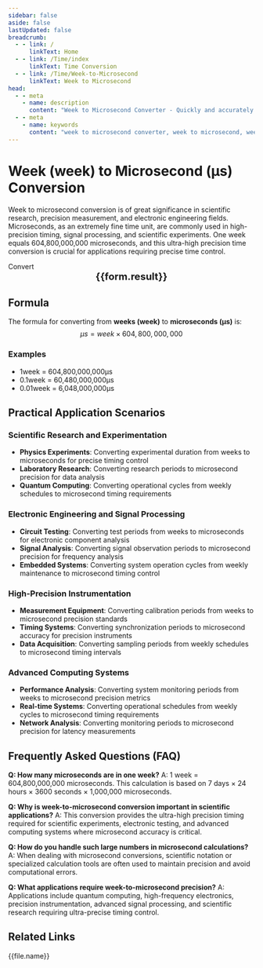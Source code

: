 ```yaml
---
sidebar: false
aside: false
lastUpdated: false
breadcrumb:
  - - link: /
      linkText: Home
  - - link: /Time/index
      linkText: Time Conversion
  - - link: /Time/Week-to-Microsecond
      linkText: Week to Microsecond
head:
  - - meta
    - name: description
      content: "Week to Microsecond Converter - Quickly and accurately convert weeks to microseconds, supporting high-precision time calculation applications in scientific research, precision measurement, electronic engineering, and other fields."
  - - meta
    - name: keywords
      content: "week to microsecond converter, week to microsecond, week to microsecond, time conversion, week unit conversion, microsecond calculation, scientific research, precision measurement, electronic engineering, high-precision timing, time conversion tool, microsecond unit, time unit conversion, how many microseconds in a week, precision time"
---
```

# Week (week) to Microsecond (μs) Conversion

Week to microsecond conversion is of great significance in scientific research, precision measurement, and electronic engineering fields. Microseconds, as an extremely fine time unit, are commonly used in high-precision timing, signal processing, and scientific experiments. One week equals 604,800,000,000 microseconds, and this ultra-high precision time conversion is crucial for applications requiring precise time control.

<script setup>
import { onMounted, reactive, inject, ref } from 'vue'
import { NButton,NForm ,NFormItem,NInput,NInputNumber,NSelect,NCard,useMessage,NGrid ,NGi  } from 'naive-ui'
import { defineClientComponent } from 'vitepress'
import { Time } from '../files';

const convert = inject('convert')
const seoKey = ['week unit conversion','week conversion','what is week unit','microsecond unit','week conversion','time week','week to microsecond conversion','time transformation','one week','week definition','week unit','week conversion','how many microseconds in a week','microsecond time calculation','week in English','time week','time unit','time conversion','microsecond unit','precision time','high-precision timing']
const form = reactive({
  number: null,
  result: '',
  title: 'Week to Microsecond Converter'
})

const convertHandler = () => {
  if (form.number !== null && !isNaN(form.number)) {
    const convertedValue = parseFloat(form.number) * 604800000000
    form.result = `${form.number}week = ${convertedValue.toFixed(0)}μs`
  } else {
    form.result = 'Please enter a valid number.'
  }
}
</script>

<n-card :title="form.title" size="small" :bordered="false" style="margin-bottom: 16px">
  <n-form size="large" :model="form">
    <n-form-item label="Week (week)">
      <n-input-number v-model:value="form.number" placeholder="Enter weeks" style="width: 100%" />
    </n-form-item>
    <n-form-item>
      <n-button type="info" @click="convertHandler" block>Convert</n-button>
    </n-form-item>
  </n-form>
  <template #footer>
    <div style="font-size: 12px; color: #666; text-align: center;">
      <span v-for="(keyword, index) in seoKey" :key="index">
        {{ keyword }}<span v-if="index < seoKey.length - 1"> | </span>
      </span>
    </div>
  </template>
</n-card>

<n-card  embedded :bordered="false" hoverable>
  <div  style="text-align:center;font-size:20px;">
    <strong>{{form.result}}</strong>
  </div>
</n-card>

## Formula

The formula for converting from **weeks (week)** to **microseconds (μs)** is:
$$ μs = week \times 604,800,000,000 $$

### Examples
- 1week = 604,800,000,000μs
- 0.1week = 60,480,000,000μs
- 0.01week = 6,048,000,000μs

## Practical Application Scenarios

### Scientific Research and Experimentation
- **Physics Experiments**: Converting experimental duration from weeks to microseconds for precise timing control
- **Laboratory Research**: Converting research periods to microsecond precision for data analysis
- **Quantum Computing**: Converting operational cycles from weekly schedules to microsecond timing requirements

### Electronic Engineering and Signal Processing
- **Circuit Testing**: Converting test periods from weeks to microseconds for electronic component analysis
- **Signal Analysis**: Converting signal observation periods to microsecond precision for frequency analysis
- **Embedded Systems**: Converting system operation cycles from weekly maintenance to microsecond timing control

### High-Precision Instrumentation
- **Measurement Equipment**: Converting calibration periods from weeks to microsecond precision standards
- **Timing Systems**: Converting synchronization periods to microsecond accuracy for precision instruments
- **Data Acquisition**: Converting sampling periods from weekly schedules to microsecond timing intervals

### Advanced Computing Systems
- **Performance Analysis**: Converting system monitoring periods from weeks to microsecond precision metrics
- **Real-time Systems**: Converting operational schedules from weekly cycles to microsecond timing requirements
- **Network Analysis**: Converting monitoring periods to microsecond precision for latency measurements

## Frequently Asked Questions (FAQ)

**Q: How many microseconds are in one week?**
A: 1 week = 604,800,000,000 microseconds. This calculation is based on 7 days × 24 hours × 3600 seconds × 1,000,000 microseconds.

**Q: Why is week-to-microsecond conversion important in scientific applications?**
A: This conversion provides the ultra-high precision timing required for scientific experiments, electronic testing, and advanced computing systems where microsecond accuracy is critical.

**Q: How do you handle such large numbers in microsecond calculations?**
A: When dealing with microsecond conversions, scientific notation or specialized calculation tools are often used to maintain precision and avoid computational errors.

**Q: What applications require week-to-microsecond precision?**
A: Applications include quantum computing, high-frequency electronics, precision instrumentation, advanced signal processing, and scientific research requiring ultra-precise timing control.

## Related Links
<n-grid x-gap="12" :cols="2">
  <n-gi v-for="(file, index) in Time" :key="index">
    <n-button
      text
      tag="a"
      :href="file.path"
      type="info"
    >
      {{file.name}}
    </n-button>
  </n-gi>
</n-grid>